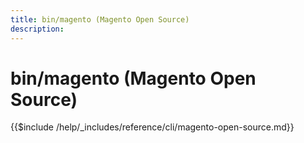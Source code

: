 ```yaml
---
title: bin/magento (Magento Open Source)
description:
---
```


# bin/magento (Magento Open Source)

{{$include /help/_includes/reference/cli/magento-open-source.md}}
